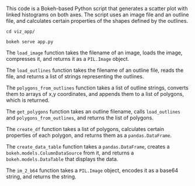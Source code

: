 This code is a Bokeh-based Python script that generates a scatter plot with linked histograms on both axes. The script uses an image file and an outline file, and calculates certain properties of the shapes defined by the outlines. 

```
cd viz_app/

bokeh serve app.py
```

The `load_image` function takes the filename of an image, loads the image, compresses it, and returns it as a `PIL.Image` object. 

The `load_outlines` function takes the filename of an outline file, reads the file, and returns a list of strings representing the outlines.

The `polygons_from_outlines` function takes a list of outline strings, converts them to arrays of x,y coordinates, and appends them to a list of polygons, which is returned.

The `get_polygons` function takes an outline filename, calls `load_outlines` and `polygons_from_outlines`, and returns the list of polygons.

The `create_df` function takes a list of polygons, calculates certain properties of each polygon, and returns them as a `pandas.DataFrame`.

The `create_data_table` function takes a `pandas.DataFrame`, creates a `bokeh.models.ColumnDataSource` from it, and returns a `bokeh.models.DataTable` that displays the data.

The `im_2_b64` function takes a `PIL.Image` object, encodes it as a base64 string, and returns the string.